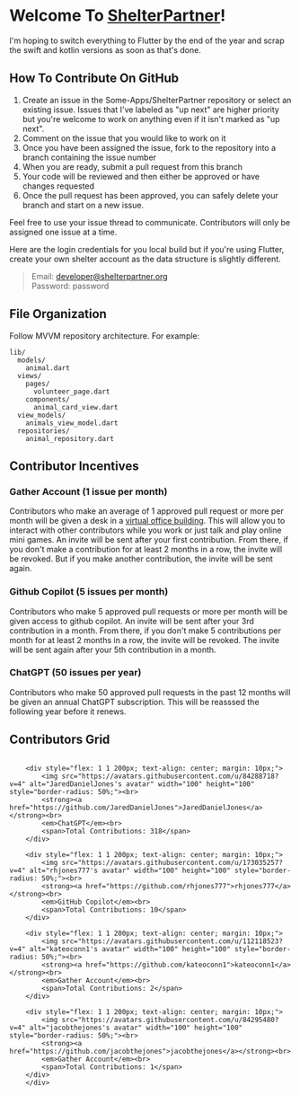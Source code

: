 # Welcome To [ShelterPartner](https://shelterpartner.org)!

I'm hoping to switch everything to Flutter by the end of the year and scrap the swift and kotlin versions as soon as that's done.

## How To Contribute On GitHub
1. Create an issue in the Some-Apps/ShelterPartner repository or select an existing issue. Issues that I've labeled as "up next" are higher priority but you're welcome to work on anything even if it isn't marked as "up next".
2. Comment on the issue that you would like to work on it
3. Once you have been assigned the issue, fork to the repository into a branch containing the issue number
4. When you are ready, submit a pull request from this branch
5. Your code will be reviewed and then either be approved or have changes requested
6. Once the pull request has been approved, you can safely delete your branch and start on a new issue.

Feel free to use your issue thread to communicate. Contributors will only be assigned one issue at a time.

Here are the login credentials for you local build but if you're using Flutter, create your own shelter account as the data structure is slightly different.
> Email: developer@shelterpartner.org\
> Password: password

## File Organization
Follow MVVM repository architecture. For example:

```plaintext
lib/
  models/
    animal.dart
  views/
    pages/
      volunteer_page.dart
    components/
      animal_card_view.dart
  view_models/
    animals_view_model.dart
  repositories/
    animal_repository.dart
```


## Contributor Incentives

### Gather Account (1 issue per month)
Contributors who make an average of 1 approved pull request or more per month will be given a desk in a [virtual office building](https://gather.town). This will allow you to interact with other contributors while you work or just talk and play online mini games. An invite will be sent after your first contribution. From there, if you don't make a contribution for at least 2 months in a row, the invite will be revoked. But if you make another contribution, the invite will be sent again.

### Github Copilot (5 issues per month)
Contributors who make 5 approved pull requests or more per month will be given access to github copilot. An invite will be sent after your 3rd contribution in a month. From there, if you don't make 5 contributions per month for at least 2 months in a row, the invite will be revoked. The invite will be sent again after your 5th contribution in a month.

### ChatGPT (50 issues per year)
Contributors who make 50 approved pull requests in the past 12 months will be given an annual ChatGPT subscription. This will be reasssed the following year before it renews.

<!-- CONTRIBUTORS-START -->

## Contributors Grid

<div style="display: flex; flex-wrap: wrap;">

        <div style="flex: 1 1 200px; text-align: center; margin: 10px;">
            <img src="https://avatars.githubusercontent.com/u/84288718?v=4" alt="JaredDanielJones's avatar" width="100" height="100" style="border-radius: 50%;"><br>
            <strong><a href="https://github.com/JaredDanielJones">JaredDanielJones</a></strong><br>
            <em>ChatGPT</em><br>
            <span>Total Contributions: 318</span>
        </div>
        
        <div style="flex: 1 1 200px; text-align: center; margin: 10px;">
            <img src="https://avatars.githubusercontent.com/u/173035257?v=4" alt="rhjones777's avatar" width="100" height="100" style="border-radius: 50%;"><br>
            <strong><a href="https://github.com/rhjones777">rhjones777</a></strong><br>
            <em>GitHub Copilot</em><br>
            <span>Total Contributions: 10</span>
        </div>
        
        <div style="flex: 1 1 200px; text-align: center; margin: 10px;">
            <img src="https://avatars.githubusercontent.com/u/112118523?v=4" alt="kateoconn1's avatar" width="100" height="100" style="border-radius: 50%;"><br>
            <strong><a href="https://github.com/kateoconn1">kateoconn1</a></strong><br>
            <em>Gather Account</em><br>
            <span>Total Contributions: 2</span>
        </div>
        
        <div style="flex: 1 1 200px; text-align: center; margin: 10px;">
            <img src="https://avatars.githubusercontent.com/u/84295480?v=4" alt="jacobthejones's avatar" width="100" height="100" style="border-radius: 50%;"><br>
            <strong><a href="https://github.com/jacobthejones">jacobthejones</a></strong><br>
            <em>Gather Account</em><br>
            <span>Total Contributions: 1</span>
        </div>
        </div>
<!-- CONTRIBUTORS-END -->




